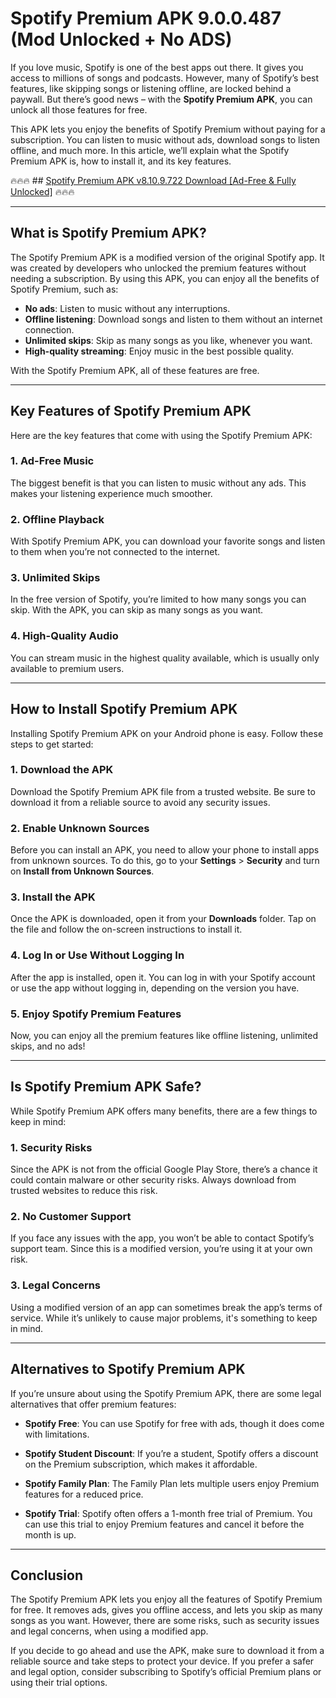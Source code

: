 # Spotify Premium APK 9.0.0.487 (Mod Unlocked + No ADS)

If you love music, Spotify is one of the best apps out there. It gives you access to millions of songs and podcasts. However, many of Spotify’s best features, like skipping songs or listening offline, are locked behind a paywall. But there’s good news – with the **Spotify Premium APK**, you can unlock all those features for free.

This APK lets you enjoy the benefits of Spotify Premium without paying for a subscription. You can listen to music without ads, download songs to listen offline, and much more. In this article, we’ll explain what the Spotify Premium APK is, how to install it, and its key features.

🔥🔥🔥  ## <a href="https://spottifyapk.com">Spotify Premium APK v8.10.9.722 Download [Ad-Free & Fully Unlocked]</a> 🔥🔥🔥

---

## What is Spotify Premium APK?

The Spotify Premium APK is a modified version of the original Spotify app. It was created by developers who unlocked the premium features without needing a subscription. By using this APK, you can enjoy all the benefits of Spotify Premium, such as:

- **No ads**: Listen to music without any interruptions.
- **Offline listening**: Download songs and listen to them without an internet connection.
- **Unlimited skips**: Skip as many songs as you like, whenever you want.
- **High-quality streaming**: Enjoy music in the best possible quality.

With the Spotify Premium APK, all of these features are free.

---

## Key Features of Spotify Premium APK

Here are the key features that come with using the Spotify Premium APK:

### 1. Ad-Free Music
The biggest benefit is that you can listen to music without any ads. This makes your listening experience much smoother.
  
### 2. Offline Playback
With Spotify Premium APK, you can download your favorite songs and listen to them when you’re not connected to the internet.

### 3. Unlimited Skips
In the free version of Spotify, you’re limited to how many songs you can skip. With the APK, you can skip as many songs as you want.

### 4. High-Quality Audio
You can stream music in the highest quality available, which is usually only available to premium users.

---

## How to Install Spotify Premium APK

Installing Spotify Premium APK on your Android phone is easy. Follow these steps to get started:

### 1. Download the APK
Download the Spotify Premium APK file from a trusted website. Be sure to download it from a reliable source to avoid any security issues.

### 2. Enable Unknown Sources
Before you can install an APK, you need to allow your phone to install apps from unknown sources. To do this, go to your **Settings** > **Security** and turn on **Install from Unknown Sources**.

### 3. Install the APK
Once the APK is downloaded, open it from your **Downloads** folder. Tap on the file and follow the on-screen instructions to install it.

### 4. Log In or Use Without Logging In
After the app is installed, open it. You can log in with your Spotify account or use the app without logging in, depending on the version you have.

### 5. Enjoy Spotify Premium Features
Now, you can enjoy all the premium features like offline listening, unlimited skips, and no ads!

---

## Is Spotify Premium APK Safe?

While Spotify Premium APK offers many benefits, there are a few things to keep in mind:

### 1. Security Risks
Since the APK is not from the official Google Play Store, there’s a chance it could contain malware or other security risks. Always download from trusted websites to reduce this risk.
  
### 2. No Customer Support
If you face any issues with the app, you won’t be able to contact Spotify’s support team. Since this is a modified version, you’re using it at your own risk.

### 3. Legal Concerns
Using a modified version of an app can sometimes break the app’s terms of service. While it’s unlikely to cause major problems, it's something to keep in mind.

---

## Alternatives to Spotify Premium APK

If you’re unsure about using the Spotify Premium APK, there are some legal alternatives that offer premium features:

- **Spotify Free**: You can use Spotify for free with ads, though it does come with limitations.
  
- **Spotify Student Discount**: If you’re a student, Spotify offers a discount on the Premium subscription, which makes it affordable.

- **Spotify Family Plan**: The Family Plan lets multiple users enjoy Premium features for a reduced price.

- **Spotify Trial**: Spotify often offers a 1-month free trial of Premium. You can use this trial to enjoy Premium features and cancel it before the month is up.

---

## Conclusion

The Spotify Premium APK lets you enjoy all the features of Spotify Premium for free. It removes ads, gives you offline access, and lets you skip as many songs as you want. However, there are some risks, such as security issues and legal concerns, when using a modified app.

If you decide to go ahead and use the APK, make sure to download it from a reliable source and take steps to protect your device. If you prefer a safer and legal option, consider subscribing to Spotify’s official Premium plans or using their trial options.

